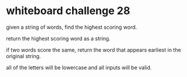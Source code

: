 # whiteboard challenge 28

given a string of words, find the highest scoring word.

return the highest scoring word as a string.

if two words score the same, return the word that appears earliest in the original string.

all of the letters will be lowercase and all inputs will be valid.
